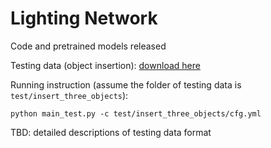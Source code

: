 # Lighting Network

Code and pretrained models released

Testing data (object insertion): [download here](https://1drv.ms/u/s!As0jHj7lvvu5eWvTxjzkLo-0hlk?e=tU2wpj)

Running instruction (assume the folder of testing data is `test/insert_three_objects`):
```
python main_test.py -c test/insert_three_objects/cfg.yml
```

TBD: detailed descriptions of testing data format


